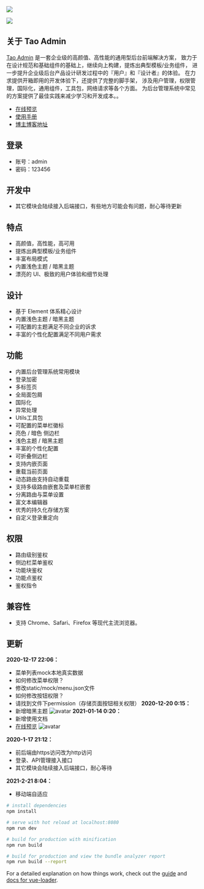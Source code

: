 <p>
  <img src="https://www.qiniu.lingchen.kim/QQ%E6%B5%8F%E8%A7%88%E5%99%A8%E6%88%AA%E5%9B%BE20210117212736.png">
</p>
<p>
  <img src="https://www.qiniu.lingchen.kim/QQ%E6%B5%8F%E8%A7%88%E5%99%A8%E6%88%AA%E5%9B%BE20210117212616.png">
</p>

## 关于 Tao Admin
[Tao Admin](https://www.lingchen.kim/Detail?id=416) 是一套企业级的高颜值、高性能的通用型后台前端解决方案， 致力于在设计规范和基础组件的基础上，继续向上构建，提炼出典型模板/业务组件， 进一步提升企业级后台产品设计研发过程中的『用户』和『设计者』的体验。 在力求提供开箱即用的开发体验下，还提供了完整的脚手架， 涉及用户管理，权限管理，国际化，通用组件，工具包，网络请求等各个方面。 为后台管理系统中常见的方案提供了最佳实践来减少学习和开发成本。。</p>

- [在线预览](http://www.lingchen.kim/tao_admin)
- [使用手册](http://www.lingchen.kim/tao_admin_doc)
- [博主博客地址](https://www.lingchen.kim)

## 登录
- 账号：admin
- 密码：123456

## 开发中
- 其它模块会陆续接入后端接口，有些地方可能会有问题，耐心等待更新

## 特点
- 高颜值，高性能，高可用
- 提炼出典型模板/业务组件
- 丰富布局模式
- 内置浅色主题 / 暗黑主题
- 漂亮的 UI、极致的用户体验和细节处理

## 设计
- 基于 Element 体系精心设计
- 内置浅色主题 / 暗黑主题
- 可配置的主题满足不同企业的诉求
- 丰富的个性化配置满足不同用户需求

## 功能
- 内置后台管理系统常用模块
- 登录加密
- 多标签页
- 全局面包屑
- 国际化
- 异常处理
- Utils工具包
- 可配置的菜单栏徽标
- 亮色 / 暗色 侧边栏
- 浅色主题 / 暗黑主题
- 丰富的个性化配置
- 可折叠侧边栏
- 支持内嵌页面
- 重载当前页面
- 动态路由支持自动重载
- 支持多级路由嵌套及菜单栏嵌套
- 分离路由与菜单设置
- 富文本编辑器
- 优秀的持久化存储方案
- 自定义登录重定向

## 权限
- 路由级别鉴权
- 侧边栏菜单鉴权
- 功能块鉴权
- 功能点鉴权
- 鉴权指令

## 兼容性
- 支持 Chrome、Safari、Firefox 等现代主流浏览器。

## 更新
**2020-12-17 22:06：**
- 菜单列表mock本地真实数据
- 如何修改菜单权限？
- 修改static/mock/menu.json文件
- 如何修改按钮权限？
- 请找到文件下permission（存储页面按钮相关权限）
**2020-12-20 0:15：**
- 新增暗黑主题
![avatar](https://www.qiniu.lingchen.kim/QQ%E6%B5%8F%E8%A7%88%E5%99%A8%E6%88%AA%E5%9B%BE20210117212616.png)
**2021-01-14 0:20：**
- 新增使用文档
- [在线预览](https://www.lingchen.kim/tao_admin_doc)
![avatar](https://www.qiniu.lingchen.kim/%E5%BE%AE%E4%BF%A1%E6%88%AA%E5%9B%BE_20210114151738.png)

**2020-1-17 21:12：**
- 前后端由https访问改为http访问
- 登录、API管理接入接口
- 其它模块会陆续接入后端接口，耐心等待

**2021-2-21 8:04：**
- 移动端自适应

``` bash
# install dependencies
npm install

# serve with hot reload at localhost:8080
npm run dev

# build for production with minification
npm run build

# build for production and view the bundle analyzer report
npm run build --report
```

For a detailed explanation on how things work, check out the [guide](http://vuejs-templates.github.io/webpack/) and [docs for vue-loader](http://vuejs.github.io/vue-loader).
